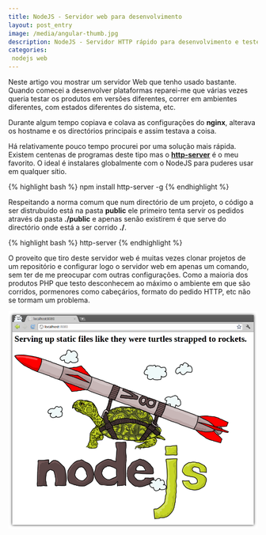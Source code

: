 ```yaml
---
title: NodeJS - Servidor web para desenvolvimento 
layout: post_entry
image: /media/angular-thumb.jpg
description: NodeJS - Servidor HTTP rápido para desenvolvimento e testes
categories:
 nodejs web
---
```



Neste artigo vou mostrar um servidor Web que tenho usado bastante. Quando comecei a desenvolver plataformas reparei-me que várias vezes queria testar os produtos em versões diferentes, correr em ambientes diferentes, com estados diferentes do sistema, etc.

Durante algum tempo copiava e colava as configurações do **nginx**, alterava os hostname e os directórios principais e assim testava a coisa.

Há relativamente pouco tempo procurei por uma solução mais rápida. Existem centenas de programas deste tipo mas o [**http-server**](https://www.npmjs.com/package/http-server) é o meu favorito. O ideal é instalares globalmente com o NodeJS para puderes usar em qualquer sítio.

{% highlight bash %}
npm install http-server -g
{% endhighlight %}

Respeitando a norma comum que num directório de um projeto, o código a ser distrubuído está na pasta **public** ele primeiro tenta servir os pedidos através da pasta **./public** e apenas senão existirem é que serve do directório onde está a ser corrido **./**.

{% highlight bash %}
http-server 
{% endhighlight %}

O proveito que tiro deste servidor web é muitas vezes clonar projetos de um repositório e configurar logo o servidor web em apenas um comando, sem ter de me preocupar com outras configurações. Como a maioria dos produtos PHP que testo desconhecem ao máximo o ambiente em que são corridos, pormenores como cabeçários, formato do pedido HTTP, etc não se tormam um problema.

<img src="/media/posts/nodejs-http-server.png" />